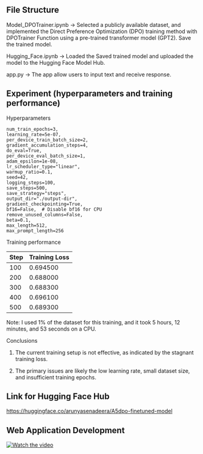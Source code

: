 ## File Structure

Model_DPOTrainer.ipynb -> Selected a publicly available dataset, and implemented the Direct Preference Optimization (DPO) training method with DPOTrainer Function
using a pre-trained transformer model (GPT2). Save the trained model.

Hugging_Face.ipynb -> Loaded the Saved trained model and uploaded the model to the Hugging Face Model Hub.

app.py -> The app allow users to input text and receive response.

## Experiment (hyperparameters and training performance)

Hyperparameters

    num_train_epochs=3,
    learning_rate=5e-07,
    per_device_train_batch_size=2,
    gradient_accumulation_steps=4,
    do_eval=True,
    per_device_eval_batch_size=1,
    adam_epsilon=1e-08,
    lr_scheduler_type="linear",
    warmup_ratio=0.1,
    seed=42,
    logging_steps=100,
    save_steps=500,
    save_strategy="steps",
    output_dir="./output-dir",
    gradient_checkpointing=True,
    bf16=False,  # Disable bf16 for CPU
    remove_unused_columns=False,
    beta=0.1,
    max_length=512,
    max_prompt_length=256
    
Training performance

|Step	|Training Loss |
|-----|--------------|
|100	|0.694500 |
|200	|0.688000 |
|300	|0.688300 |
|400	|0.696100 |
|500	|0.689300 |
Note: I used 1% of the dataset for this training, and it took 5 hours, 12 minutes, and 53 seconds on a CPU.

Conclusions

1. The current training setup is not effective, as indicated by the stagnant training loss.

2. The primary issues are likely the low learning rate, small dataset size, and insufficient training epochs.

## Link for Hugging Face Hub

https://huggingface.co/arunyasenadeera/A5dpo-finetuned-model

## Web Application Development
[![Watch the video](https://img.youtube.com/vi/8nl4b9R7dkQ/0.jpg)](https://www.youtube.com/watch?v=8nl4b9R7dkQ)
